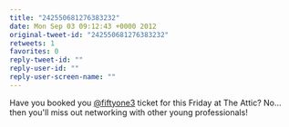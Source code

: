 ```yaml
---
title: "242550681276383232"
date: Mon Sep 03 09:12:43 +0000 2012
original-tweet-id: "242550681276383232"
retweets: 1
favorites: 0
reply-tweet-id: ""
reply-user-id: ""
reply-user-screen-name: ""
---
```

Have you booked you <a href="https://twitter.com/fiftyone3">@fiftyone3</a> ticket for this Friday at The Attic? No… then you'll miss out networking with other young professionals!
